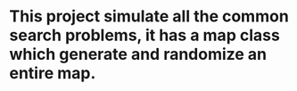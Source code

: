 # This project simulate all the common search problems, it has a map class which generate and randomize an entire map. 